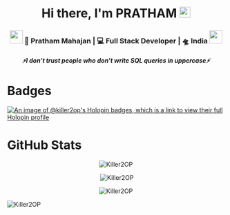 <div align="center">
   <h1>Hi there, I'm PRATHAM</a> <img src="https://media.giphy.com/media/hvRJCLFzcasrR4ia7z/giphy.gif" width="25px"> </h1>
   
   
   
</div>
<div align="center">
<h3><img src="https://media.giphy.com/media/WUlplcMpOCEmTGBtBW/giphy.gif" width="30"> 🙎 Pratham Mahajan | 💻 Full Stack Developer | 🛸 India  <img src="https://media.giphy.com/media/WUlplcMpOCEmTGBtBW/giphy.gif" width="30"></h3>
</div>
 <h5 align="center">
   <i>⚡️I don’t trust people who don’t write SQL queries in uppercase⚡️</i>
  </h5>
  
# Badges 

[![An image of @killer2op's Holopin badges, which is a link to view their full Holopin profile](https://holopin.me/killer2op)](https://holopin.io/@killer2op)
# GitHub Stats
<div align="center"><p><img src="https://github-readme-stats.vercel.app/api/top-langs?username=Killer2OP&show_icons=true&locale=en&layout=compact" alt="Killer2OP"/></p></div>
<div align="center"><p>&nbsp;<img src="https://github-readme-stats.vercel.app/api?username=Killer2OP&show_icons=true&locale=en" alt="Killer2OP" /></p></div>

<div align="center"><p><img align="center" src="https://github-readme-streak-stats.herokuapp.com/?user=Killer2OP" alt="Killer2OP"/></p></div>

<p align="left"> <img src="https://komarev.com/ghpvc/?username=Killer2OP&label=Profile%20views&color=0e75b6&style=flat" alt="Killer2OP" /> </p>
